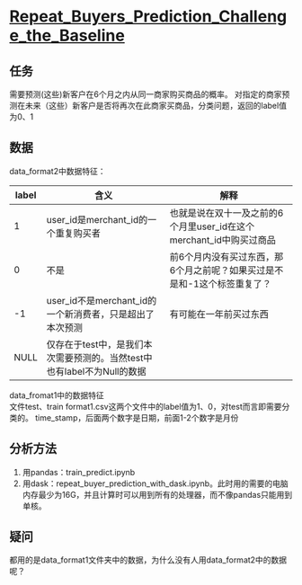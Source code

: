 # [Repeat_Buyers_Prediction_Challenge_the_Baseline](https://tianchi.aliyun.com/getStart/information.htm?spm=5176.11165291.5678.2.4cb96764mpRgOE&raceId=231576)

## 任务
需要预测(这些)新客户在6个月之内从同一商家购买商品的概率。
对指定的商家预测在未来（这些）新客户是否将再次在此商家买商品，分类问题，返回的label值为0、1

## 数据
data_format2中数据特征：

|**label**|含义|解释|
|---------|----|---|
|1|user_id是merchant_id的一个重复购买者|也就是说在双十一及之前的6个月里user_id在这个merchant_id中购买过商品|
|0|不是|前6个月内没有买过东西，那6个月之前呢？如果买过是不是和-1这个标签重复了？|
|-1|user_id不是merchant_id的一个新消费者，只是超出了本次预测|有可能在一年前买过东西|
|NULL|仅存在于test中，是我们本次需要预测的。当然test中也有label不为Null的数据|

data_fromat1中的数据特征<br>
文件test、train format1.csv这两个文件中的label值为1、0，对test而言即需要分类的。
time_stamp，后面两个数字是日期，前面1-2个数字是月份

## 分析方法
1. 用pandas：train_predict.ipynb
2. 用dask：repeat_buyer_prediction_with_dask.ipynb。此时用的需要的电脑内存最少为16G，并且计算时可以用到所有的处理器，而不像pandas只能用到单核。

## 疑问
都用的是data_format1文件夹中的数据，为什么没有人用data_format2中的数据呢？

